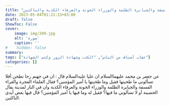```yaml
---
title: "عقاب العلماء الفجرة والقراءة الفسقة والجبابرة الظلمة والوزراء الخونة والعرفاء الكذبة والناكثين"
date: 2023-05-04T01:21:13+03:00
draft: false
ShowToc: False
cover:
    image: img/249.jpg
    alt: 'صورة'
    caption: ''
#    hidden: false
summary: 
tags: ["عقاب أصناف من الناس", "الكذب وشهادة الزور وكتم الشهادة"]
categories: []
---
```

 عن جعفر بن محمد عليهما‌السلام ان عليا عليه‌السلام قال :
ان في جهنم رحا تطحن أفلا تسألوني ما طحينها فقيل وما طحينها
يا أمير المؤمنين؟ فقال العلماء الفجرة والقراء الفسقة والجبابرة الظلمة
والوزراء الخونة والعرفاء الكذبة وان في النار لمدينة يقال الحصينة أو لا
تسألوني ما فيها؟ فقيل له وما فيها يا أمير المؤمنين؟ قال فيها بعض
أيدي الناكثين.

